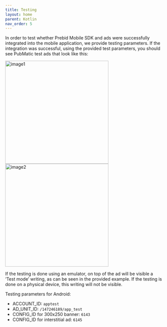 ```yaml
---
title: Testing
layout: home
parent: Kotlin
nav_order: 5
---
```


In order to test whether Prebid Mobile SDK and ads were successfully integrated into the mobile application, we provide testing parameters. If the integration was successful, using the provided test parameters, you should see PubMatic test ads that look like this:

<img width="330" alt="image1" src="https://github.com/Setupad/Setupad-Prebid-Mobile-Integration-Documentation/assets/140802751/3393a5ae-2ae9-4464-a78c-50f7761ef371">   
<img width="330" alt="image2" src="https://github.com/Setupad/Setupad-Prebid-Mobile-Integration-Documentation/assets/140802751/3ba2971b-5e3a-4897-9429-77bb9d006fe2">

If the testing is done using an emulator, on top of the ad will be visible a ‘Test mode’ writing, as can be seen in the provided example. If the testing is done on a physical device, this writing will not be visible.

Testing parameters for Android:
* ACCOUNT_ID: `apptest`
* AD_UNIT_ID: `/147246189/app_test`
* CONFIG_ID for 300x250 banner: `6143`
* CONFIG_ID for interstitial ad: `6145`
